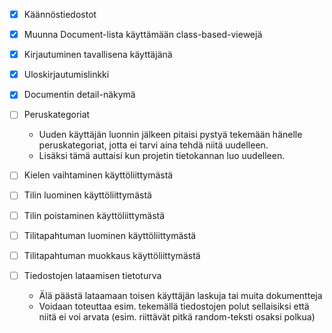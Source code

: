 
* [X] Käännöstiedostot

* [X] Muunna Document-lista käyttämään class-based-viewejä

* [X] Kirjautuminen tavallisena käyttäjänä

* [X] Uloskirjautumislinkki

* [X] Documentin detail-näkymä

* [ ] Peruskategoriat
    - Uuden käyttäjän luonnin jälkeen pitaisi pystyä tekemään hänelle
    peruskategoriat, jotta ei tarvi aina tehdä niitä uudelleen.
    - Lisäksi tämä auttaisi kun projetin tietokannan luo uudelleen.

* [ ] Kielen vaihtaminen käyttöliittymästä

* [ ] Tilin luominen käyttöliittymästä

* [ ] Tilin poistaminen käyttöliittymästä

* [ ] Tilitapahtuman luominen käyttöliittymästä

* [ ] Tilitapahtuman muokkaus käyttöliittymästä

* [ ] Tiedostojen lataamisen tietoturva
    - Älä päästä lataamaan toisen käyttäjän laskuja tai muita dokumentteja
    - Voidaan toteuttaa esim. tekemällä tiedostojen polut sellaisiksi että niitä ei voi arvata (esim. riittävät pitkä random-teksti osaksi polkua)